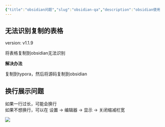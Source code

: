 ```yaml
---
{"title":"obsidian问题","slug":"obsidian-qa","description":"obsidian使用中遇到的小问题","author":"six","created":"2023-09-02","updated":"2023-09-02","cover":"https://picsum.photos/720/400","tags":["obsidian"],"categories":["obsidian"],"dg-publish":true,"permalink":"/obsidian/obsidian-qa/","dgPassFrontmatter":true}
---
```


## 无法识别复制的表格

version: v1.1.9

将表格复制到obsidian无法识别

**解决办法**

复制到typora，然后将源码复制到obsidian

## 换行展示问题

如果一行过长，可能会换行  
如果不想换行，可以在 设置 -> 编辑器 -> 显示 -> 关闭缩减栏宽

![](https://s.sixmillions.cn/img/2023/02/07/162608b7wq.png)


